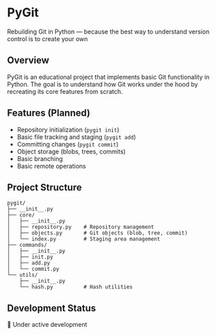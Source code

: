 # PyGit

Rebuilding Git in Python — because the best way to understand version control is to create your own

## Overview

PyGit is an educational project that implements basic Git functionality in Python. The goal is to understand how Git works under the hood by recreating its core features from scratch.

## Features (Planned)

- Repository initialization (`pygit init`)
- Basic file tracking and staging (`pygit add`)
- Committing changes (`pygit commit`)
- Object storage (blobs, trees, commits)
- Basic branching
- Basic remote operations

## Project Structure

```
pygit/
├── __init__.py
├── core/
│   ├── __init__.py
│   ├── repository.py    # Repository management
│   ├── objects.py       # Git objects (blob, tree, commit)
│   └── index.py         # Staging area management
├── commands/
│   ├── __init__.py
│   ├── init.py
│   ├── add.py
│   └── commit.py
└── utils/
    ├── __init__.py
    └── hash.py          # Hash utilities
```

## Development Status

🚧 Under active development
